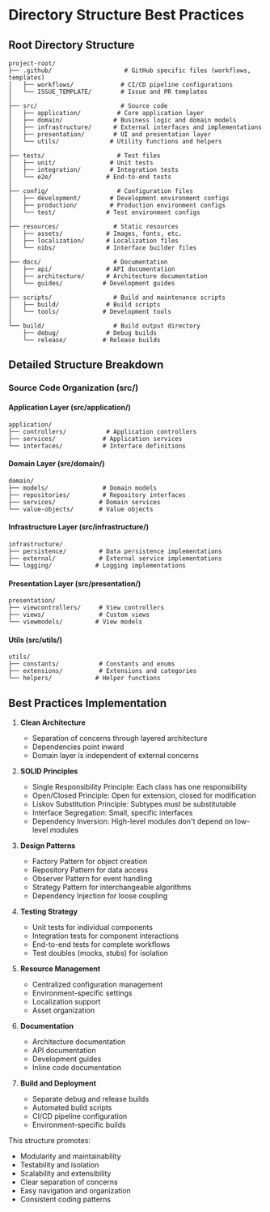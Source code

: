 # Directory Structure Best Practices

## Root Directory Structure

```
project-root/
├── .github/                    # GitHub specific files (workflows, templates)
│   ├── workflows/             # CI/CD pipeline configurations
│   └── ISSUE_TEMPLATE/        # Issue and PR templates
│
├── src/                       # Source code
│   ├── application/          # Core application layer
│   ├── domain/              # Business logic and domain models
│   ├── infrastructure/      # External interfaces and implementations
│   ├── presentation/        # UI and presentation layer
│   └── utils/              # Utility functions and helpers
│
├── tests/                    # Test files
│   ├── unit/               # Unit tests
│   ├── integration/        # Integration tests
│   └── e2e/               # End-to-end tests
│
├── config/                   # Configuration files
│   ├── development/        # Development environment configs
│   ├── production/         # Production environment configs
│   └── test/              # Test environment configs
│
├── resources/               # Static resources
│   ├── assets/            # Images, fonts, etc.
│   ├── localization/      # Localization files
│   └── nibs/              # Interface builder files
│
├── docs/                    # Documentation
│   ├── api/               # API documentation
│   ├── architecture/      # Architecture documentation
│   └── guides/           # Development guides
│
├── scripts/                 # Build and maintenance scripts
│   ├── build/             # Build scripts
│   └── tools/            # Development tools
│
└── build/                   # Build output directory
    ├── debug/             # Debug builds
    └── release/          # Release builds
```

## Detailed Structure Breakdown

### Source Code Organization (src/)

#### Application Layer (src/application/)
```
application/
├── controllers/           # Application controllers
├── services/             # Application services
└── interfaces/           # Interface definitions
```

#### Domain Layer (src/domain/)
```
domain/
├── models/               # Domain models
├── repositories/         # Repository interfaces
├── services/            # Domain services
└── value-objects/       # Value objects
```

#### Infrastructure Layer (src/infrastructure/)
```
infrastructure/
├── persistence/         # Data persistence implementations
├── external/            # External service implementations
└── logging/            # Logging implementations
```

#### Presentation Layer (src/presentation/)
```
presentation/
├── viewcontrollers/     # View controllers
├── views/               # Custom views
└── viewmodels/         # View models
```

#### Utils (src/utils/)
```
utils/
├── constants/           # Constants and enums
├── extensions/          # Extensions and categories
└── helpers/            # Helper functions
```

## Best Practices Implementation

1. **Clean Architecture**
   - Separation of concerns through layered architecture
   - Dependencies point inward
   - Domain layer is independent of external concerns

2. **SOLID Principles**
   - Single Responsibility Principle: Each class has one responsibility
   - Open/Closed Principle: Open for extension, closed for modification
   - Liskov Substitution Principle: Subtypes must be substitutable
   - Interface Segregation: Small, specific interfaces
   - Dependency Inversion: High-level modules don't depend on low-level modules

3. **Design Patterns**
   - Factory Pattern for object creation
   - Repository Pattern for data access
   - Observer Pattern for event handling
   - Strategy Pattern for interchangeable algorithms
   - Dependency Injection for loose coupling

4. **Testing Strategy**
   - Unit tests for individual components
   - Integration tests for component interactions
   - End-to-end tests for complete workflows
   - Test doubles (mocks, stubs) for isolation

5. **Resource Management**
   - Centralized configuration management
   - Environment-specific settings
   - Localization support
   - Asset organization

6. **Documentation**
   - Architecture documentation
   - API documentation
   - Development guides
   - Inline code documentation

7. **Build and Deployment**
   - Separate debug and release builds
   - Automated build scripts
   - CI/CD pipeline configuration
   - Environment-specific builds

This structure promotes:
- Modularity and maintainability
- Testability and isolation
- Scalability and extensibility
- Clear separation of concerns
- Easy navigation and organization
- Consistent coding patterns
